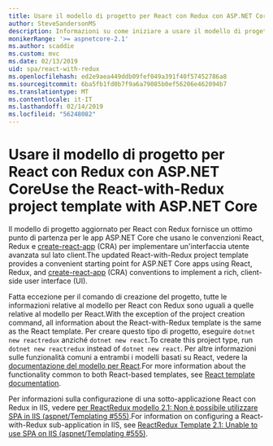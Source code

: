 ```yaml
---
title: Usare il modello di progetto per React con Redux con ASP.NET Core
author: SteveSandersonMS
description: Informazioni su come iniziare a usare il modello di progetto per applicazioni a pagina singola di ASP.NET Core per React con Redux e create-react-app.
monikerRange: '>= aspnetcore-2.1'
ms.author: scaddie
ms.custom: mvc
ms.date: 02/13/2019
uid: spa/react-with-redux
ms.openlocfilehash: ed2e9aea449ddb09fef049a391f40f57452786a8
ms.sourcegitcommit: 6ba5fb1fd0b7f9a6a79085b0ef56206e462094b7
ms.translationtype: MT
ms.contentlocale: it-IT
ms.lasthandoff: 02/14/2019
ms.locfileid: "56248082"
---
```

# <a name="use-the-react-with-redux-project-template-with-aspnet-core"></a><span data-ttu-id="d30fa-103">Usare il modello di progetto per React con Redux con ASP.NET Core</span><span class="sxs-lookup"><span data-stu-id="d30fa-103">Use the React-with-Redux project template with ASP.NET Core</span></span>

<span data-ttu-id="d30fa-104">Il modello di progetto aggiornato per React con Redux fornisce un ottimo punto di partenza per le app ASP.NET Core che usano le convenzioni React, Redux e [create-react-app](https://github.com/facebookincubator/create-react-app) (CRA) per implementare un'interfaccia utente avanzata sul lato client.</span><span class="sxs-lookup"><span data-stu-id="d30fa-104">The updated React-with-Redux project template provides a convenient starting point for ASP.NET Core apps using React, Redux, and [create-react-app](https://github.com/facebookincubator/create-react-app) (CRA) conventions to implement a rich, client-side user interface (UI).</span></span>

<span data-ttu-id="d30fa-105">Fatta eccezione per il comando di creazione del progetto, tutte le informazioni relative al modello per React con Redux sono uguali a quelle relative al modello per React.</span><span class="sxs-lookup"><span data-stu-id="d30fa-105">With the exception of the project creation command, all information about the React-with-Redux template is the same as the React template.</span></span> <span data-ttu-id="d30fa-106">Per creare questo tipo di progetto, eseguire `dotnet new reactredux` anziché `dotnet new react`.</span><span class="sxs-lookup"><span data-stu-id="d30fa-106">To create this project type, run `dotnet new reactredux` instead of `dotnet new react`.</span></span> <span data-ttu-id="d30fa-107">Per altre informazioni sulle funzionalità comuni a entrambi i modelli basati su React, vedere la [documentazione del modello per React](xref:spa/react).</span><span class="sxs-lookup"><span data-stu-id="d30fa-107">For more information about the functionality common to both React-based templates, see [React template documentation](xref:spa/react).</span></span>

<span data-ttu-id="d30fa-108">Per informazioni sulla configurazione di una sotto-applicazione React con Redux in IIS, vedere [per ReactRedux modello 2.1: Non è possibile utilizzare SPA in IIS (aspnet/Templating &num;555)](https://github.com/aspnet/Templating/issues/555).</span><span class="sxs-lookup"><span data-stu-id="d30fa-108">For information on configuring a React-with-Redux sub-application in IIS, see [ReactRedux Template 2.1: Unable to use SPA on IIS (aspnet/Templating &num;555)](https://github.com/aspnet/Templating/issues/555).</span></span>
